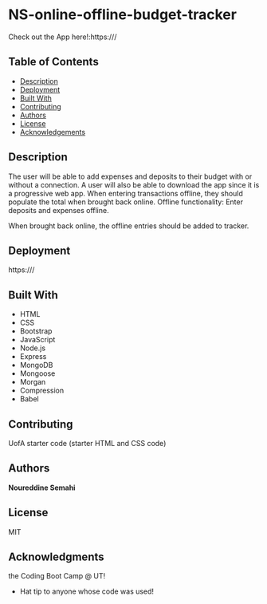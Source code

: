 # NS-online-offline-budget-tracker

Check out the App here!:https:///
## Table of Contents

* [Description](#description)
* [Deployment](#deployment)
* [Built With](#built-with)
* [Contributing](#contributing)
* [Authors](#authors)
* [License](#license)
* [Acknowledgements](#acknowledgements)

## Description

The user will be able to add expenses and deposits to their budget with or without a connection. A user will also be able to download the app since it is a progressive web app. When entering transactions offline, they should populate the total when brought back online. Offline functionality: 
Enter deposits and expenses offline. 

When brought back online, the offline entries should be added to tracker.

## Deployment

https:///

## Built With

* HTML
* CSS
* Bootstrap
* JavaScript
* Node.js
* Express
* MongoDB
* Mongoose
* Morgan
* Compression
* Babel

## Contributing

UofA starter code (starter HTML and CSS code)

## Authors

**Noureddine Semahi**

## License

MIT

## Acknowledgments

the Coding Boot Camp @ UT!
* Hat tip to anyone whose code was used!
